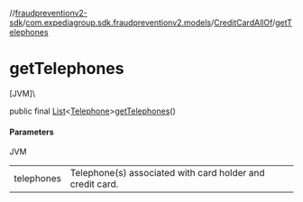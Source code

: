 //[fraudpreventionv2-sdk](../../../index.md)/[com.expediagroup.sdk.fraudpreventionv2.models](../index.md)/[CreditCardAllOf](index.md)/[getTelephones](get-telephones.md)

# getTelephones

[JVM]\

public final [List](https://docs.oracle.com/javase/8/docs/api/java/util/List.html)&lt;[Telephone](../-telephone/index.md)&gt;[getTelephones](get-telephones.md)()

#### Parameters

JVM

| | |
|---|---|
| telephones | Telephone(s) associated with card holder and credit card. |
